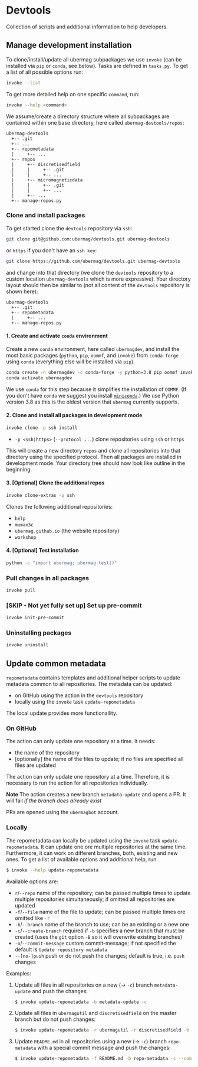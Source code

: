 # Devtools

Collection of scripts and additional information to help developers.

## Manage development installation

To clone/install/update all ubermag subpackages we use `invoke` (can be
installed via `pip` or `conda`, see below). Tasks are defined in `tasks.py`. To
get a list of all possible options run:

```bash
invoke --list
```

To get more detailed help on one specific `command`, run:

```bash
invoke --help <command>
```

We assume/create a directory structure where all subpackages are contained
within one base directory, here called `ubermag-devtools/repos`:

    ubermag-devtools
      +-- .git
      +-- ...
      +-- repometadata
      |     +-- ...
      +-- repos
      |     +-- discretisedfield
      |     |     +-- .git
      |     |     +-- ...
      |     +-- micromagneticdata
      |     |     +-- .git
      |     |     +-- ...
      |     +-- ...
      +-- manage-repos.py

### Clone and install packages

To get started clone the `devtools` repository via `ssh`:

```bash
git clone git@github.com:ubermag/devtools.git ubermag-devtools
```

or `https` if you don't have an `ssh key`:

```bash
git clone https://github.com/ubermag/devtools.git ubermag-devtools
```

and change into that directory (we clone the `devtools` repository to a custom
location `ubermag-devtools` which is more expressive). Your directory layout
should then be similar to (not all content of the `devtools` repository is shown
here):

    ubermag-devtools
      +-- .git
      +-- repometadata
      |     +-- ...
      +-- manage-repos.py

#### 1. Create and activate `conda` environment

Create a new `conda` environment, here called `ubermagdev`, and install the most
basic packages (`python`, `pip`, `oommf`, and `invoke`) from `conda-forge` using
`conda` (everything else will be installed via `pip`).

```bash
conda create -n ubermagdev -c conda-forge -y python=3.8 pip oommf invoke
conda activate ubermagdev
```

We use `conda` for this step because it simplifies the installation of `OOMMF`.
(If you don't have `conda` we suggest you install
[`miniconda`](https://docs.conda.io/en/latest/miniconda.html).) We use Python
version 3.8 as this is the oldest version that `ubermag` currently supports.

#### 2. Clone and install all packages in development mode

```bash
invoke clone -p ssh install
```

- `-p <ssh|https>` (`--protocol ...`) clone repositories using `ssh` or `https`

This will create a new directory `repos` and clone all repositories into that
directory using the specified protocol. Then all packages are installed in
development mode. Your directory tree should now look like outline in the
beginning.

#### 3. [Optional] Clone the additional repos

```bash
invoke clone-extras -p ssh
```

Clones the following additional repositories:

- `help`
- `mumax3c`
- `ubermag.github.io` (the website repository)
- `workshop`

#### 4. [Optional] Test installation

```bash
python -c "import ubermag; ubermag.test()"
```

### Pull changes in all packages

```bash
invoke pull
```

### [SKIP - Not yet fully set up] Set up pre-commit

```bash
invoke init-pre-commit
```

### Uninstalling packages

```bash
invoke uninstall
```

## Update common metadata

`repometadata` contains templates and additional helper scripts to update
metadata common to all repositories. The metadata can be updated:
- on GitHub using the action in the `devtools` repository
- locally using the `invoke` task `update-repometadata`

The local update provides more functionallity.

### On GitHub

The action can only update one repository at a time. It needs:
- the name of the repository
- [optionally] the name of the files to update; if no files are specified all files are updated

The action can only update one repository at a time. Therefore, it is necessary to run the action for all repositories individually.

**Note** The action creates a new branch `metadata-update` and opens a PR. It will fail *if the branch does already exist*

PRs are opened using the `ubermagbot` account.

### Locally

The repometadata can locally be updated using the `invoke` task `update-repometadata`. It can update one ore multiple repositories at the same time. Furthermore, it can work on different branches, both, existing and new ones. To get a list of available options and additional help, run
```bash
$ invoke --help update-repometadata
```

Available options are:
- `r`/`--repo` name of the repository; can be passed multiple times to update multiple repositories simultaneously; if omitted all repositories are updated
- `-f`/`--file` name of the file to update; can be passed multiple times ore omitted like `-r`
- `-b`/`--branch` name of the branch to use; can be an existing or a new one
- `-c`/`--create-branch` required if `-b` specifies a new branch that must be created (uses the `git` option `-B` so it will overwrite existing branches)
- `-o`/`--commit-message` custom commit-message; if not specified the default is `Update repository metadata`
- `--[no-]push` push or do not push the changes; default is true, i.e. `push` changes

Examples:

1. Update all files in all repositories on a new (-> `-c`) branch `metadata-update` and push the changes:
   ```bash
   $ invoke update-repometadata -b metadata-update -c
   ```

2. Update all files in `ubermagutil` and `discretisedfield` on the master branch but do not push changes:
   ```bash
   $ invoke update-repometadata -r ubermagutil -r discretisedfield -b master --no-push
   ```
   
3. Update `README.md` in all repositories using a new (-> `-c`) branch `repo-metadata` with a special commit message and push the changes:
   ```bash
   $ invoke update-repometadata -f README.md -b repo-metadata -c --commit-message "Update README"
   ```
